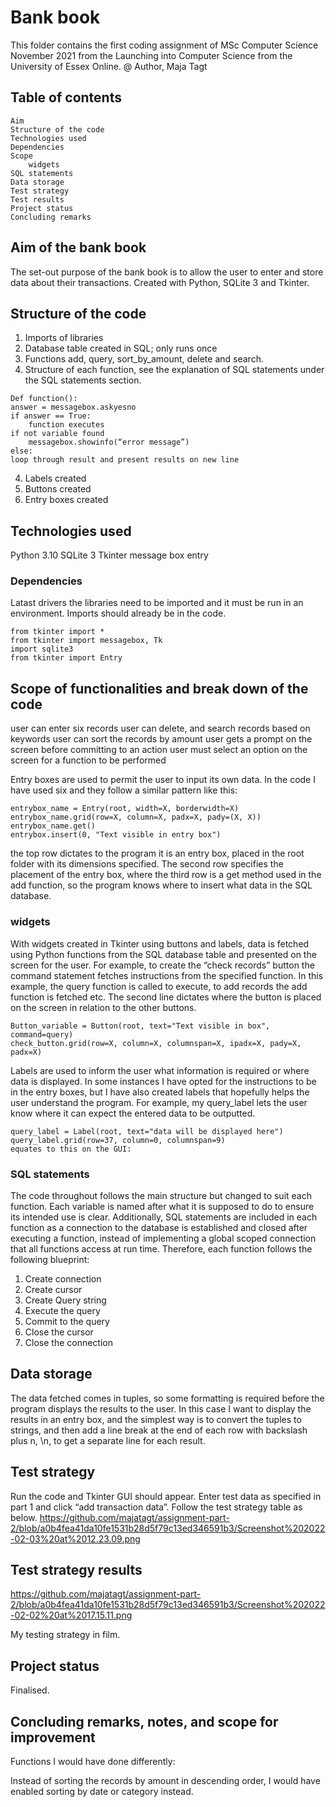 # Bank book

This folder contains the first coding assignment of MSc Computer Science November 2021 from the Launching into Computer Science from the 
University of Essex Online.
@ Author, Maja Tagt




## Table of contents
    Aim
    Structure of the code
    Technologies used
    Dependencies
    Scope
    	widgets
	SQL statements
    Data storage
    Test strategy
    Test results
    Project status	
    Concluding remarks
   
## Aim of the bank book 
The set-out purpose of the bank book is to allow the user to enter and store data about their transactions. Created with Python, SQLite 3 and Tkinter. 


## Structure of the code
1. Imports of libraries
2. Database table created in SQL; only runs once
3. Functions add, query, sort_by_amount, delete and search. 
4. Structure of each function, see the explanation of SQL statements under the SQL statements section. 

```
Def function():
answer = messagebox.askyesno
if answer == True:
	function executes
if not variable found
	messagebox.showinfo(“error message”)
else:
loop through result and present results on new line 
```

4.	Labels created
5.	Buttons created
6.	Entry boxes created


## Technologies used
Python 3.10
SQLite 3
Tkinter
  message box
  entry

### Dependencies
Latast drivers 
the libraries need to be imported and it must be run in an environment. Imports should already be in the code.

```
from tkinter import *
from tkinter import messagebox, Tk
import sqlite3
from tkinter import Entry
```

## Scope of functionalities and break down of the code
user can enter six records
user can delete, and search records based on keywords
user can sort the records by amount
user gets a prompt on the screen before committing to an action
user must select an option on the screen for a function to be performed

Entry boxes are used to permit the user to input its own data. In the code I have used six and they follow a similar pattern like this:

```
entrybox_name = Entry(root, width=X, borderwidth=X)
entrybox_name.grid(row=X, column=X, padx=X, pady=(X, X))
entrybox_name.get()
entrybox.insert(0, "Text visible in entry box")
```

the top row dictates to the program it is an entry box, placed in the root folder with its dimensions specified. The second row specifies the placement of the entry box, where the third row is a get method used in the add function, so the program knows where to insert what data in the SQL database. 

### widgets
With widgets created in Tkinter using buttons and labels, data is fetched using Python functions from the SQL database table and presented on the screen for the user. For example, to create the “check records” button the command statement fetches instructions from the specified function. In this example, the query function is called to execute, to add records the add function is fetched etc. The second line dictates where the button is placed on the screen in relation to the other buttons.

```
Button_variable = Button(root, text="Text visible in box", command=query)
check_button.grid(row=X, column=X, columnspan=X, ipadx=X, pady=X, padx=X)
```

Labels are used to inform the user what information is required or where data is displayed. In some instances I have opted for the instructions to be in the entry boxes, but I have also created labels that hopefully helps the user understand the program. For example, my query_label lets the user know where it can expect the entered data to be outputted. 

```
query_label = Label(root, text="data will be displayed here")
query_label.grid(row=37, column=0, columnspan=9)
equates to this on the GUI:
```

### SQL statements
The code throughout follows the main structure but changed to suit each function. Each variable is named after what it is supposed to do to ensure its intended use is clear. Additionally, SQL statements are included in each function as a connection to the database is established and closed after executing a function, instead of implementing a global scoped connection that all functions access at run time. Therefore, each function follows the following blueprint: 

1.	Create connection
2.	Create cursor
3.	Create Query string
4.	Execute the query
5.	Commit to the query
6.	Close the cursor
7.	Close the connection

## Data storage
The data fetched comes in tuples, so some formatting is required before the program displays the results to the user. In this case I want to display the results in an entry box, and the simplest way is to convert the tuples to strings, and then add a line break at the end of each row with backslash plus n, \n, to get a separate line for each result.


## Test strategy 
Run the code and Tkinter GUI should appear. Enter test data as specified in part 1 and click “add transaction data”. Follow the test strategy table as below.
https://github.com/majatagt/assignment-part-2/blob/a0b4fea41da10fe1531b28d5f79c13ed346591b3/Screenshot%202022-02-03%20at%2012.23.09.png

 
  

## Test strategy results
 https://github.com/majatagt/assignment-part-2/blob/a0b4fea41da10fe1531b28d5f79c13ed346591b3/Screenshot%202022-02-02%20at%2017.15.11.png


My testing strategy in film. 





## Project status 
Finalised.

## Concluding remarks, notes, and scope for improvement
Functions I would have done differently:

Instead of sorting the records by amount in descending order, I would have enabled sorting by date or category instead.
